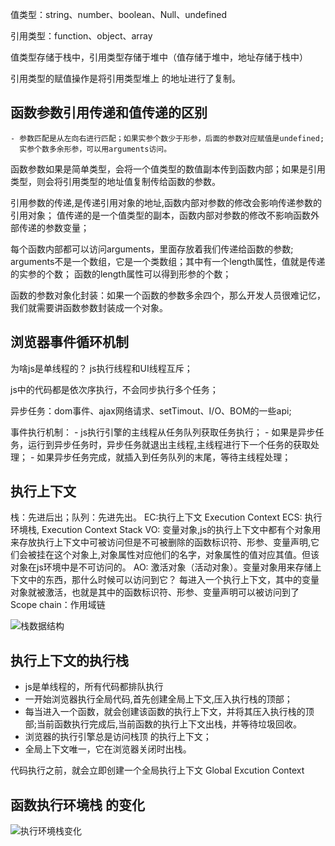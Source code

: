 值类型：string、number、boolean、Null、undefined

引用类型：function、object、array

值类型存储于栈中，引用类型存储于堆中（值存储于堆中，地址存储于栈中）

引用类型的赋值操作是将引用类型堆上 的地址进行了复制。

## 函数参数引用传递和值传递的区别

    - 参数匹配是从左向右进行匹配；如果实参个数少于形参，后面的参数对应赋值是undefined;
      实参个数多余形参，可以用arguments访问。

函数参数如果是简单类型，会将一个值类型的数值副本传到函数内部；如果是引用类型，则会将引用类型的地址值复制传给函数的参数。

引用参数的传递,是传递引用对象的地址,函数内部对参数的修改会影响传递参数的引用对象；
值传递的是一个值类型的副本，函数内部对参数的修改不影响函数外部传递的参数变量；

每个函数内部都可以访问arguments，里面存放着我们传递给函数的参数;
arguments不是一个数组，它是一个类数组；其中有一个length属性，值就是传递的实参的个数；
函数的length属性可以得到形参的个数；

函数的参数对象化封装：如果一个函数的参数多余四个，那么开发人员很难记忆，我们就需要讲函数参数封装成一个对象。

## 浏览器事件循环机制

为啥js是单线程的？
js执行线程和UI线程互斥；

js中的代码都是依次序执行，不会同步执行多个任务；

异步任务：dom事件、ajax网络请求、setTimout、I/O、BOM的一些api;

事件执行机制：
    - js执行引擎的主线程从任务队列获取任务执行；
    - 如果是异步任务，运行到异步任务时，异步任务就退出主线程,主线程进行下一个任务的获取处理；
    - 如果异步任务完成，就插入到任务队列的末尾，等待主线程处理；

## 执行上下文

栈：先进后出；队列：先进先出。
EC:执行上下文 Execution Context
ECS: 执行环境栈, Execution Context Stack
VO: 变量对象,js的执行上下文中都有个对象用来存放执行上下文中可被访问但是不可被删除的函数标识符、形参、变量声明,它们会被挂在这个对象上,对象属性对应他们的名字，对象属性的值对应其值。但该对象在js环境中是不可访问的。
AO: 激活对象（活动对象）。变量对象用来存储上下文中的东西，那什么时候可以访问到它？
每进入一个执行上下文，其中的变量对象就被激活，也就是其中的函数标识符、形参、变量声明可以被访问到了
Scope chain：作用域链

![栈数据结构](https://user-gold-cdn.xitu.io/2020/4/29/171c68cfcc0afda0?imageView2/0/w/1280/h/960/format/webp/ignore-error/1)

## 执行上下文的执行栈

- js是单线程的，所有代码都排队执行
- 一开始浏览器执行全局代码,首先创建全局上下文,压入执行栈的顶部；
- 每当进入一个函数，就会创建该函数的执行上下文，并将其压入执行栈的顶部;当前函数执行完成后,当前函数的执行上下文出栈，并等待垃圾回收。
- 浏览器的执行引擎总是访问栈顶 的执行上下文；
- 全局上下文唯一，它在浏览器关闭时出栈。

代码执行之前，就会立即创建一个全局执行上下文 Global Excution Context

## 函数执行环境栈 的变化

![执行环境栈变化](https://user-gold-cdn.xitu.io/2020/1/9/16f8ad4ad9af1ca3?imageView2/0/w/1280/h/960/format/webp/ignore-error/1)
